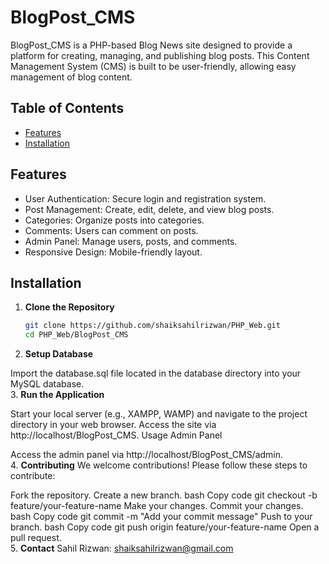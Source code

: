 # BlogPost_CMS

BlogPost_CMS is a PHP-based Blog News site designed to provide a platform for creating, managing, and publishing blog posts. This Content Management System (CMS) is built to be user-friendly, allowing easy management of blog content.

## Table of Contents

- [Features](#features)
- [Installation](#installation)


## Features

- User Authentication: Secure login and registration system.
- Post Management: Create, edit, delete, and view blog posts.
- Categories: Organize posts into categories.
- Comments: Users can comment on posts.
- Admin Panel: Manage users, posts, and comments.
- Responsive Design: Mobile-friendly layout.

## Installation

1. **Clone the Repository**
   ```bash
   git clone https://github.com/shaiksahilrizwan/PHP_Web.git
   cd PHP_Web/BlogPost_CMS
2. **Setup Database**

Import the database.sql file located in the database directory into your MySQL database.
<br>
 3.  **Run the Application**

Start your local server (e.g., XAMPP, WAMP) and navigate to the project directory in your web browser.
Access the site via http://localhost/BlogPost_CMS.
Usage
Admin Panel

Access the admin panel via http://localhost/BlogPost_CMS/admin.
<br>
 4.  **Contributing**
We welcome contributions! Please follow these steps to contribute:

Fork the repository.
Create a new branch.
bash
Copy code
git checkout -b feature/your-feature-name
Make your changes.
Commit your changes.
bash
Copy code
git commit -m "Add your commit message"
Push to your branch.
bash
Copy code
git push origin feature/your-feature-name
Open a pull request.
<br>
 5.  **Contact**
Sahil Rizwan: shaiksahilrizwan@gmail.com

